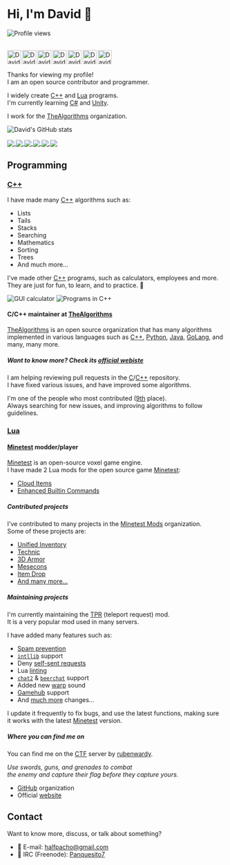 # Hi, I'm David 👋

![Profile views](https://komarev.com/ghpvc/?username=Panquesito7&color=blue)

<br/>

<a href="https://gitlab.com/Panquesito7">
  <img align="left" alt="David Leal's GitLab profile" width="32px" src="https://cdn.jsdelivr.net/npm/simple-icons@v3/icons/gitlab.svg" />
</a>

<a href="https://www.youtube.com/channel/UCcZmWPJygsJ_szWKwTy2wqA">
  <img align="left" alt="David Leal's YouTube profile" width="32px" src="https://cdn.jsdelivr.net/npm/simple-icons@v3/icons/youtube.svg" />
</a>

<a href="https://dev.to/panquesito7">
  <img align="left" alt="David Leal's DEV profile" width="32px" src="https://cdn.jsdelivr.net/npm/simple-icons@v3/icons/dev-dot-to.svg" />
</a>

<a href="https://connect.unity.com/u/david-leal">
  <img align="left" alt="David Leal's Unity profile" width="32px" src="https://cdn.jsdelivr.net/npm/simple-icons@v3/icons/unity.svg" />
</a>

<a href="https://stackoverflow.com/users/14539444/david-leal">
  <img align="left" alt="David Leal's Stackoverflow profile" width="32px" src="https://cdn.jsdelivr.net/npm/simple-icons@v3/icons/stackoverflow.svg" />
</a>

<a href="https://discordapp.com/users/759196962595143691">
  <img align="left" alt="David Leal's Discord profile" width="32px" src="https://cdn.jsdelivr.net/npm/simple-icons@v3/icons/discord.svg" />
</a>

<a href="https://twitter.com/David_Leal_7">
  <img align="left" alt="David Leal's Twitter profile" width="32px" src="https://cdn.jsdelivr.net/npm/simple-icons@v3/icons/twitter.svg" />
</a>

<br/>
<br/>

Thanks for viewing my profile!\
I am an open source contributor and programmer.

I widely create [C++](https://isocpp.org/) and [Lua](https://www.lua.org/) programs.\
I'm currently learning [C#](https://docs.microsoft.com/en-us/dotnet/csharp/) and [Unity](https://unity.com/).

I work for the [TheAlgorithms](https://github.com/Panquesito7#cc-maintainer-at-thealgorithms) organization.

![David's GitHub stats](https://github-readme-stats.vercel.app/api?username=Panquesito7&show_icons=true&count_private=true&include_all_commits=true&theme=algolia)

<a href="https://github.com/minetest-mods/vehicle_mash">
  <img align="center" src="https://github-readme-stats.vercel.app/api/pin/?username=minetest-mods&repo=vehicle_mash&show_owner=true&theme=algolia"/>
</a>

<a href="https://github.com/minetest-mods/lib_mount">
  <img align="center" src="https://github-readme-stats.vercel.app/api/pin/?username=minetest-mods&repo=lib_mount&show_owner=true&theme=algolia"/>
</a>

<a href="https://github.com/MT-CTF/capturetheflag">
  <img align="center" src="https://github-readme-stats.vercel.app/api/pin/?username=MT-CTF&repo=capturetheflag&show_owner=true&theme=algolia"/>
</a>

<a href="https://github.com/minetest-mods/minetest-mods.github.io">
  <img align="center" src="https://github-readme-stats.vercel.app/api/pin/?username=minetest-mods&repo=minetest-mods.github.io&show_owner=true&theme=algolia"/>
</a>

<a href="https://github.com/MinetestForFun/server-minetestforfun">
  <img align="center" src="https://github-readme-stats.vercel.app/api/pin/?username=MinetestForFun&repo=server-minetestforfun&show_owner=true&theme=algolia"/>
</a>

<a href="https://github.com/teeworlds/teeworlds">
  <img align="center" src="https://github-readme-stats.vercel.app/api/pin/?username=teeworlds&repo=teeworlds&show_owner=true&theme=algolia"/>
</a>

## Programming

### [C++](https://isocpp.org/)

I have made many [C++](https://isocpp.org/) algorithms such as:

- Lists
- Tails
- Stacks
- Searching
- Mathematics
- Sorting
- Trees
- And much more...

I've made other [C++](https://isocpp.org/) programs, such as calculators, employees and more.\
They are just for fun, to learn, and to practice. 🙂

![GUI calculator](https://user-images.githubusercontent.com/51391473/87486360-c673d100-c600-11ea-9bd5-3612ea591401.png)
![Programs in C++](https://user-images.githubusercontent.com/51391473/87488783-d393be80-c606-11ea-9c03-ec9ddfdb637a.png)

#### C/C++ maintainer at [TheAlgorithms](https://thealgorithms.github.io/)

[TheAlgorithms](https://thealgorithms.github.io/) is an open source organization that has many algorithms\
implemented in various languages such as [C++](https://github.com/TheAlgorithms/C-Plus-Plus), [Python](https://github.com/TheAlgorithms/Python), [Java](https://github.com/TheAlgorithms/Java), [GoLang](https://github.com/TheAlgorithms/Go), and many, many more.

##### _Want to know more? Check its [official webiste](https://thealgorithms.github.io/)_

I am helping reviewing pull requests in the [C](https://github.com/TheAlgorithms/C)/[C++](https://github.com/TheAlgorithms/C-Plus-Plus) repository.\
I have fixed various issues, and have improved some algorithms.

I'm one of the people who most contributed ([9th](https://github.com/TheAlgorithms/C-Plus-Plus/graphs/contributors) place).\
Always searching for new issues, and improving algorithms to follow guidelines.

### [Lua](https://www.lua.org)

#### [Minetest](https://www.minetest.net) modder/player

[Minetest](https://www.minetest.net) is an open-source voxel game engine.\
I have made 2 Lua mods for the open source game [Minetest](https://www.minetest.net):

- [Cloud Items](https://github.com/minetest-mods/cloud_items)
- [Enhanced Builtin Commands](https://github.com/minetest-mods/enhanced_builtin_commands)

##### Contributed projects

I've contributed to many projects in the [Minetest Mods](https://github.com/minetest-mods) organization.\
Some of these projects are:

- [Unified Inventory](https://github.com/minetest-mods/unified_inventory)
- [Technic](https://github.com/minetest-mods/technic)
- [3D Armor](https://github.com/minetest-mods/3d_armor)
- [Mesecons](https://github.com/minetest-mods/mesecons)
- [Item Drop](https://github.com/minetest-mods/item_drop)
- [And many more...](https://github.com/search?q=org%3Aminetest-mods+user%3Aminetest-mods+author%3APanquesito7+is%3Apr&type=Issues)

##### Maintaining projects

I'm currently maintaining the [TPR](https://github.com/ChaosWormz/teleport-request) (teleport request) mod.\
It is a very popular mod used in many servers.

I have added many features such as:

- [Spam prevention](https://github.com/ChaosWormz/teleport-request/pull/37)
- [`intllib`](https://github.com/minetest-mods/intllib) support
- Deny [self-sent requests](https://github.com/ChaosWormz/teleport-request/pull/30)
- Lua [linting](https://github.com/luarocks/luacheck)
- [`chat2`](https://github.com/minetest-mods/chat2) & [`beerchat`](https://github.com/minetest-beerchat/beerchat) support
- Added new [warp](https://github.com/ChaosWormz/teleport-request/pull/29) sound
- [Gamehub](https://github.com/shivajiva101/minetest-gamehub) support
- And [much more](https://github.com/ChaosWormz/teleport-request/commits?author=Panquesito7) changes...

I update it frequently to fix bugs, and use the latest functions, making sure\
it works with the latest [Minetest](https://www.minetest.net) version.

##### Where you can find me on

You can find me on the [CTF](https://ctf.rubenwardy.com/) server by [rubenwardy](https://github.com/rubenwardy).

_Use swords, guns, and grenades to combat\
the enemy and capture their flag before they capture yours._

- [GitHub](https://github.com/MT-CTF) organization
- Official [website](https://ctf.rubenwardy.com)

## Contact

Want to know more, discuss, or talk about something?

- 📧 E-mail: halfpacho@gmail.com
- 💬 IRC (Freenode): [Panquesito7](ircs://chat.freenode.net:6697/Panquesito7)
